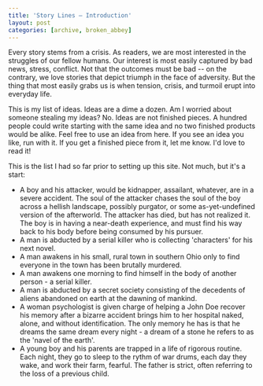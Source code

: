 ```yaml
---
title: 'Story Lines – Introduction'
layout: post
categories: [archive, broken_abbey]
---
```

Every story stems from a crisis. As readers, we are most interested in
the struggles of our fellow humans. Our interest is most easily captured
by bad news, stress, conflict. Not that the outcomes must be bad -- on
the contrary, we love stories that depict triumph in the face of
adversity. But the thing that most easily grabs us is when tension,
crisis, and turmoil erupt into everyday life.

This is my list of ideas. Ideas are a dime a dozen. Am I worried about
someone stealing my ideas? No. Ideas are not finished pieces. A hundred
people could write starting with the same idea and no two finished
products would be alike. Feel free to use an idea from here. If you see
an idea you like, run with it. If you get a finished piece from it, let
me know. I'd love to read it!

This is the list I had so far prior to setting up this site. Not much,
but it's a start:

-   A boy and his attacker, would be kidnapper, assailant, whatever, are
    in a severe accident. The soul of the attacker chases the soul of
    the boy across a hellish landscape, possibly purgator, or some
    as-yet-undefined version of the afterworld. The attacker has died,
    but has not realized it. The boy is in having a near-death
    experience, and must find his way back to his body before being
    consumed by his pursuer.
-   A man is abducted by a serial killer who is collecting 'characters'
    for his next novel.
-   A man awakens in his small, rural town in southern Ohio only to find
    everyone in the town has been brutally murdered.
-   A man awakens one morning to find himself in the body of another
    person - a serial killer.
-   A man is abducted by a secret society consisting of the decedents of
    aliens abandoned on earth at the dawning of mankind.
-   A woman psychologist is given charge of helping a John Doe recover
    his memory after a bizarre accident brings him to her hospital
    naked, alone, and without identification. The only memory he has is
    that he dreams the same dream every night - a dream of a stone he
    refers to as the 'navel of the earth'.
-   A young boy and his parents are trapped in a life of rigorous
    routine. Each night, they go to sleep to the rythm of war drums,
    each day they wake, and work their farm, fearful. The father is
    strict, often referring to the loss of a previous child.